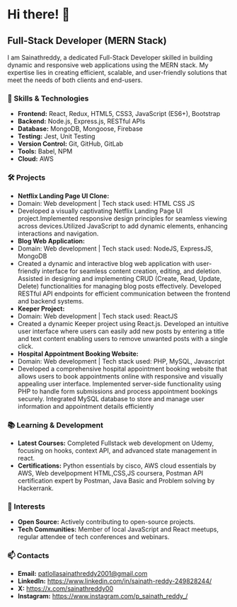 

<!--
**Sainathreddy2001/Sainathreddy2001** is a ✨ _special_ ✨ repository because its `README.md` (this file) appears on your GitHub profile.

Here are some ideas to get you started:

- 🔭 I’m currently working on ...
- 🌱 I’m currently learning Prompt Engineering and GenAI
- 👯 I’m looking to collaborate on 
- 💬 Ask me about ...
- 📫 How to reach me: ...
- 😄 Pronouns: ...
- ⚡ Fun fact: ...
-->

# Hi there! 👋

## Full-Stack Developer (MERN Stack)

I am Sainathreddy, a dedicated Full-Stack Developer skilled in building dynamic and responsive web applications using the MERN stack. My expertise lies in creating efficient, scalable, and user-friendly solutions that meet the needs of both clients and end-users.

### 🚀 Skills & Technologies
- **Frontend:** React, Redux, HTML5, CSS3, JavaScript (ES6+), Bootstrap
- **Backend:** Node.js, Express.js, RESTful APIs
- **Database:** MongoDB, Mongoose, Firebase
- **Testing:** Jest, Unit Testing
- **Version Control:** Git, GitHub, GitLab
- **Tools:** Babel, NPM
- **Cloud:** AWS

### 🛠 Projects
- **Netflix Landing Page UI Clone:**
- Domain: Web development | Tech stack used: HTML CSS JS
- Developed a visually captivating Netflix Landing Page UI project.Implemented responsive design principles for seamless viewing across devices.Utilized JavaScript to add dynamic elements, enhancing interactions and navigation.
- **Blog Web Application:**
- Domain: Web development | Tech stack used: NodeJS, ExpressJS, MongoDB
- Created a dynamic and interactive blog web application with user-friendly interface for seamless content creation, editing, and deletion. Assisted in designing and implementing CRUD (Create, Read, Update, Delete) functionalities for 
  managing blog posts effectively. Developed RESTful API endpoints for efficient communication between the frontend and backend systems.
- **Keeper Project:**
- Domain: Web development | Tech stack used: ReactJS
-  Created a dynamic Keeper project using React.js. Developed an intuitive user interface where users can easily add new posts by entering a title and text content enabling users to remove unwanted posts with a single click.
- **Hospital Appointment Booking Website:**
- Domain: Web development | Tech stack used: PHP, MySQL, Javascript
- Developed a comprehensive hospital appointment booking website that allows users to book appointments online with responsive and visually appealing user interface. Implemented server-side functionality using PHP to handle form submissions and process appointment bookings securely. Integrated MySQL database to store and manage user information and appointment details efficiently

### 📚 Learning & Development
- **Latest Courses:** Completed Fullstack web development on Udemy, focusing on hooks, context API, and advanced state management in react.
- **Certifications:** Python essentials by cisco, AWS cloud essentials by AWS, Web develpopment HTML,CSS,JS coursera, Postman API certification expert by  Postman, Java Basic and Problem solving by Hackerrank.


### 🌟 Interests
- **Open Source:** Actively contributing to open-source projects.
- **Tech Communities:** Member of local JavaScript and React meetups, regular attendee of tech conferences and webinars.

### 📫 Contacts
- **Email:** patlollasainathreddy2001@gmail.com
- **LinkedIn:** https://www.linkedin.com/in/sainath-reddy-249828244/
- **X:** https://x.com/sainathreddy00
- **Instagram:** https://www.instagram.com/p_sainath_reddy_/
